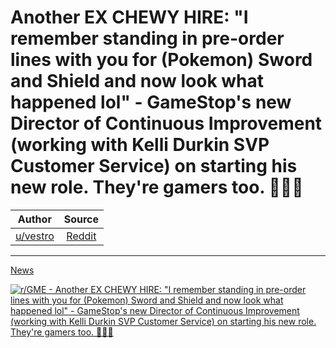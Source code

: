 Another EX CHEWY HIRE: "I remember standing in pre-order lines with you for (Pokemon) Sword and Shield and now look what happened lol" - GameStop's new Director of Continuous Improvement (working with Kelli Durkin SVP Customer Service) on starting his new role. They're gamers too. 🐸🍦🚀
================================================================================================================================================================================================================================================================================================

| Author       | Source       | 
| :-------------: |:-------------:|
|  [u/vestro](https://www.reddit.com/user/vestro/) | [Reddit](https://www.reddit.com/r/GME/comments/modlcp/another_ex_chewy_hire_i_remember_standing_in/) | 

---


[News](https://www.reddit.com/r/GME/search?q=flair_name%3A%22News%22&restrict_sr=1)

[![r/GME - Another EX CHEWY HIRE: "I remember standing in pre-order lines with you for (Pokemon) Sword and Shield and now look what happened lol" - GameStop's new Director of Continuous Improvement (working with Kelli Durkin SVP Customer Service) on starting his new role. They're gamers too. 🐸🍦🚀](https://i.redd.it/kdzg6m5tzes61.png)](https://i.redd.it/kdzg6m5tzes61.png)
